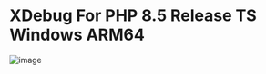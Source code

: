 # XDebug For PHP 8.5 Release TS Windows ARM64

![image](https://github.com/user-attachments/assets/231fc597-a9e7-4147-8300-f81b0530850e)
